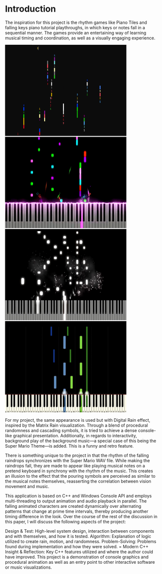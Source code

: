 # Introduction

The inspiration for this project is the rhythm games like Piano Tiles and falling keys piano tutorial playthroughs, in which keys or notes fall in a sequential manner. The games provide an entertaining way of learning musical timing and coordination, as well as a visually engaging experience.

<img src="docs/assets/images/raindropimg3.png" width="400" height="300">

<img src="docs/assets/images/sampledrop.png" width="400" height="300">

<img src="docs/assets/images/sampledrop2.jpg" width="400" height="300">

<img src="docs/assets/images/sampledrops3.jpg" width="400" height="300">

For my project, the same appearance is used but with Digital Rain effect, inspired by the Matrix Rain visualization. Through a blend of procedural randomness and cascading symbols, it is tried to achieve a dense console-like graphical presentation. Additionally, in regards to interactivity, background play of the background music—a special case of this being the Super Mario Theme—is added. This is a funny and retro feature.

There is something unique to the project in that the rhythm of the falling raindrops synchronizes with the Super Mario WAV file. While making the raindrops fall, they are made to appear like playing musical notes on a pretend keyboard in synchrony with the rhythm of the music. This creates an illusion to the effect that the pouring symbols are perceived as similar to the musical notes themselves, reasserting the correlation between vision movement and music.

This application is based on C++ and Windows Console API and employs multi-threading to output animation and audio playback in parallel. The falling animated characters are created dynamically over alternating patterns that change at prime time intervals, thereby producing another timing difference in the look.
Over the course of the rest of the discussion in this paper, I will discuss the following aspects of the project:

Design & Test: High-level system design, interaction between components and with themselves, and how it is tested.
Algorithm: Explanation of logic utilized to create rain, motion, and randomness.
Problem-Solving: Problems found during implementation and how they were solved. = Modern C++ Insight & Reflection: Key C++ features utilized and where the author could have improved.
This project is a demonstration of console graphics and procedural animation as well as an entry point to other interactive software or music visualizations.

